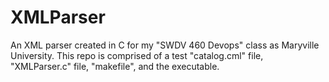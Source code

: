 # XMLParser
An XML parser created in C for my "SWDV 460 Devops" class as Maryville University. This repo is comprised of a test "catalog.cml" file, "XMLParser.c" file, "makefile", and the executable.

